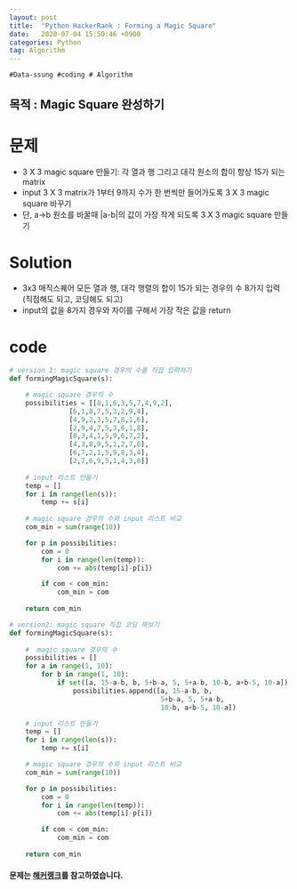 ```yaml
---
layout: post
title:  "Python HackerRank : Forming a Magic Square"
date:   2020-07-04 15:50:46 +0900
categories: Python
tag: Algorithm
---
```


`#Data-ssung #coding # Algorithm`

목적 : Magic Square 완성하기 
---

문제
===

- 3 X 3 magic square 만들기: 각 열과 행 그리고 대각 원소의 합이 항상 15가 되는 matrix
- input 3 X 3 matrix가 1부터 9까지 수가 한 번씩만 들어가도록  3 X 3 magic square 바꾸기
- 단, a->b 원소를 바꿀때 |a-b|의 값이 가장 작게 되도록 3 X 3 magic square 만들기

Solution
===
- 3x3 매직스퀘어 모든 열과 행, 대각 행렬의 합이 15가 되는 경우의 수 8가지 입력 (직접해도 되고, 코딩해도 되고)
- input의 값을 8가지 경우와 차이를 구해서 가장 작은 값을 return

code
===
```Python
# version 1: magic square 경우의 수를 직접 입력하기 
def formingMagicSquare(s):

    # magic square 경우의 수
    possibilities = [[8,1,6,3,5,7,4,9,2],
               [6,1,8,7,5,3,2,9,4],
               [4,9,2,3,5,7,8,1,6],
               [2,9,4,7,5,3,6,1,8],
               [8,3,4,1,5,9,6,7,2],
               [4,3,8,9,5,1,2,7,6],
               [6,7,2,1,5,9,8,3,4],
               [2,7,6,9,5,1,4,3,8]]
    
    # input 리스트 만들기
    temp = []
    for i in range(len(s)):
        temp += s[i]
        
    # magic square 경우의 수와 input 리스트 비교
    com_min = sum(range(10))

    for p in possibilities:
        com = 0
        for i in range(len(temp)):
            com += abs(temp[i]-p[i])

        if com < com_min:
            com_min = com
    
    return com_min
```

```Python
# version2: magic square 직접 코딩 해보기
def formingMagicSquare(s):
    
    #  magic square 경우의 수 
    possibilities = []
    for a in range(1, 10):
        for b in range(1, 10):
            if set([a, 15-a-b, b, 5+b-a, 5, 5+a-b, 10-b, a+b-5, 10-a]) == set(range(1, 10)):
                possibilities.append([a, 15-a-b, b,
                                      5+b-a, 5, 5+a-b,
                                      10-b, a+b-5, 10-a])

    # input 리스트 만들기
    temp = []
    for i in range(len(s)):
        temp += s[i]

    # magic square 경우의 수와 input 리스트 비교
    com_min = sum(range(10))

    for p in possibilities:
        com = 0
        for i in range(len(temp)):
            com += abs(temp[i]-p[i])

        if com < com_min:
            com_min = com
    
    return com_min
```


#### 문제는 [해커랭크][H]를 참고하였습니다.

[H]: https://www.hackerrank.com/challenges/magic-square-forming/problem